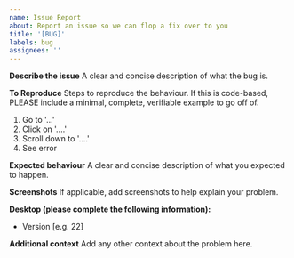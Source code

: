 ```yaml
---
name: Issue Report
about: Report an issue so we can flop a fix over to you
title: '[BUG]'
labels: bug
assignees: ''
---
```


**Describe the issue**
A clear and concise description of what the bug is.

**To Reproduce**
Steps to reproduce the behaviour. If this is code-based, PLEASE include a minimal, complete, verifiable example to go off of.

1. Go to '...'
2. Click on '....'
3. Scroll down to '....'
4. See error

**Expected behaviour**
A clear and concise description of what you expected to happen.

**Screenshots**
If applicable, add screenshots to help explain your problem.

**Desktop (please complete the following information):**

- Version [e.g. 22]

**Additional context**
Add any other context about the problem here.
